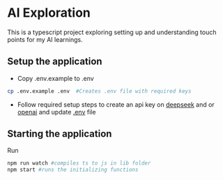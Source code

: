# AI Exploration
This is a typescript project exploring setting up and understanding touch points for my AI learnings.

## Setup the application
* Copy .env.example to .env
```sh
cp .env.example .env  #Creates .env file with required keys
```
* Follow required setup steps to create an api key on [deepseek](https://api-docs.deepseek.com) and or [openai](https://platform.openai.com/docs/api-reference/introduction) and update [.env](./.env) file

## Starting the application
Run 
```sh
npm run watch #compiles ts to js in lib folder
npm start #runs the initializing functions
```
